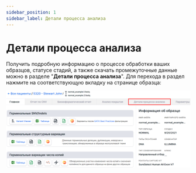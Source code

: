 ```yaml
---
sidebar_position: 1
sidebar_label: Детали процесса анализа
---
```


# Детали процесса анализа

Получить подробную информацию о процессе обработки ваших образцов, статусе стадий, а также скачать 
промежуточные данные можно в разделе "**Детали процесса анализа**".
Для перехода в раздел нажмите на соответствующую вкладку на странице образца:

![Workflow details](/img/rus/18-workflow-details.png)
